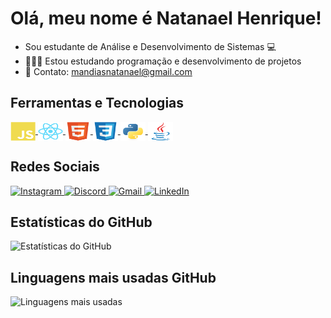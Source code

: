 # Olá, meu nome é Natanael Henrique!

- Sou estudante de Análise e Desenvolvimento de Sistemas 💻
- 👨🏻‍💻 Estou estudando programação e desenvolvimento de projetos
- 📧 Contato: [mandiasnatanael@gmail.com](mailto:mandiasnatanael@gmail.com)

## Ferramentas e Tecnologias

<div>
  <a href="https://github.com/Natanaelhenriqu">
    <div style="display: inline_block">
      <img align="center" alt="JavaScript" height="30" width="40" src="https://raw.githubusercontent.com/devicons/devicon/master/icons/javascript/javascript-plain.svg">
      <img align="center" alt="React" height="30" width="40" src="https://raw.githubusercontent.com/devicons/devicon/master/icons/react/react-original.svg">
      <img align="center" alt="HTML" height="30" width="40" src="https://raw.githubusercontent.com/devicons/devicon/master/icons/html5/html5-original.svg">
      <img align="center" alt="CSS" height="30" width="40" src="https://raw.githubusercontent.com/devicons/devicon/master/icons/css3/css3-original.svg">
      <img align="center" alt="Python" height="30" width="40" src="https://raw.githubusercontent.com/devicons/devicon/master/icons/python/python-original.svg">
      <img align="center" alt="CSS" height="30" width="40" src="https://raw.githubusercontent.com/devicons/devicon/master/icons/java/java-original.svg"/>

    
  </a>
</div>

## Redes Sociais

<div>
  <a href="https://instagram.com/henriquemand" target="_blank">
    <img src="https://img.shields.io/badge/-Instagram-%23E4405F?style=for-the-badge&logo=instagram&logoColor=white" alt="Instagram" target="_blank">
  </a>
  <a href="https://discord.gg/natanaelhenrique" target="_blank">
    <img src="https://img.shields.io/badge/Discord-7289DA?style=for-the-badge&logo=discord&logoColor=white" alt="Discord" target="_blank">
  </a>
  <a href="mailto:mandiasnatanael@gmail.com">
    <img src="https://img.shields.io/badge/-Gmail-%23333?style=for-the-badge&logo=gmail&logoColor=white" alt="Gmail" target="_blank">
  </a>
  <a href="https://www.linkedin.com/in/natanael-henrique-encarnação-das-mandias-4bba88265" target="_blank">
    <img src="https://img.shields.io/badge/-LinkedIn-%230077B5?style=for-the-badge&logo=linkedin&logoColor=white" alt="LinkedIn" target="_blank">
 
</div>

<div style="display: block">
 
  </a>
</div>



## Estatísticas do GitHub

![Estatísticas do GitHub](https://github-readme-stats.vercel.app/api?username=Natanaelhenriqu&show_icons=true&theme=dark)

## Linguagens mais usadas GitHub

![Linguagens mais usadas](https://github-readme-stats.vercel.app/api/top-langs/?username=Natanaelhenriqu&layout=compact&theme=radical)

